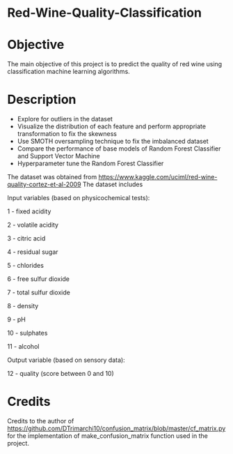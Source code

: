 # Red-Wine-Quality-Classification

# Objective
The main objective of this project is to predict the quality of red wine using classification machine learning algorithms. 

# Description 
* Explore for outliers in the dataset
* Visualize the distribution of each feature and perform appropriate transformation to fix the skewness
* Use SMOTH oversampling technique to fix the imbalanced dataset
* Compare the performance of base models of Random Forest Classifier and Support Vector Machine
* Hyperparameter tune the Random Forest Classifier

The dataset was obtained from https://www.kaggle.com/uciml/red-wine-quality-cortez-et-al-2009
The dataset includes 

Input variables (based on physicochemical tests):

1 - fixed acidity

2 - volatile acidity

3 - citric acid

4 - residual sugar

5 - chlorides

6 - free sulfur dioxide

7 - total sulfur dioxide

8 - density

9 - pH

10 - sulphates

11 - alcohol

Output variable (based on sensory data):

12 - quality (score between 0 and 10)


# Credits 
Credits to the author of https://github.com/DTrimarchi10/confusion_matrix/blob/master/cf_matrix.py for the implementation of make_confusion_matrix function used in the project.
